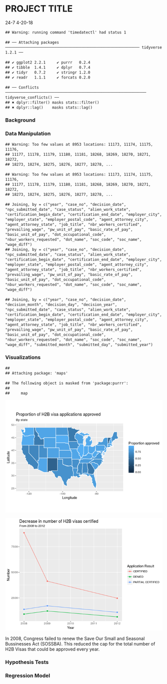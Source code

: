 PROJECT TITLE
================
24-7
4-20-18

    ## Warning: running command 'timedatectl' had status 1

    ## ── Attaching packages ──────────────────────────────────────────────────────────── tidyverse 1.2.1 ──

    ## ✔ ggplot2 2.2.1     ✔ purrr   0.2.4
    ## ✔ tibble  1.4.1     ✔ dplyr   0.7.4
    ## ✔ tidyr   0.7.2     ✔ stringr 1.2.0
    ## ✔ readr   1.1.1     ✔ forcats 0.2.0

    ## ── Conflicts ─────────────────────────────────────────────────────────────── tidyverse_conflicts() ──
    ## ✖ dplyr::filter() masks stats::filter()
    ## ✖ dplyr::lag()    masks stats::lag()

### Background

### Data Manipulation

    ## Warning: Too few values at 8953 locations: 11173, 11174, 11175, 11176,
    ## 11177, 11178, 11179, 11180, 11181, 18268, 18269, 18270, 18271, 18272,
    ## 18273, 18274, 18275, 18276, 18277, 18278, ...

    ## Warning: Too few values at 8953 locations: 11173, 11174, 11175, 11176,
    ## 11177, 11178, 11179, 11180, 11181, 18268, 18269, 18270, 18271, 18272,
    ## 18273, 18274, 18275, 18276, 18277, 18278, ...

    ## Joining, by = c("year", "case_no", "decision_date", "npc_submitted_date", "case_status", "alien_work_state", "certification_begin_date", "certification_end_date", "employer_city", "employer_state", "employer_postal_code", "agent_attorney_city", "agent_attorney_state", "job_title", "nbr_workers_certified", "prevailing_wage", "pw_unit_of_pay", "basic_rate_of_pay", "basic_unit_of_pay", "dot_occupational_code", "nbur_workers_requested", "dot_name", "soc_code", "soc_name", "wage_diff")
    ## Joining, by = c("year", "case_no", "decision_date", "npc_submitted_date", "case_status", "alien_work_state", "certification_begin_date", "certification_end_date", "employer_city", "employer_state", "employer_postal_code", "agent_attorney_city", "agent_attorney_state", "job_title", "nbr_workers_certified", "prevailing_wage", "pw_unit_of_pay", "basic_rate_of_pay", "basic_unit_of_pay", "dot_occupational_code", "nbur_workers_requested", "dot_name", "soc_code", "soc_name", "wage_diff")

    ## Joining, by = c("year", "case_no", "decision_date", "decision_month", "decision_day", "decision_year", "npc_submitted_date", "case_status", "alien_work_state", "certification_begin_date", "certification_end_date", "employer_city", "employer_state", "employer_postal_code", "agent_attorney_city", "agent_attorney_state", "job_title", "nbr_workers_certified", "prevailing_wage", "pw_unit_of_pay", "basic_rate_of_pay", "basic_unit_of_pay", "dot_occupational_code", "nbur_workers_requested", "dot_name", "soc_code", "soc_name", "wage_diff", "submitted_month", "submitted_day", "submitted_year")

### Visualizations

    ## 
    ## Attaching package: 'maps'

    ## The following object is masked from 'package:purrr':
    ## 
    ##     map

![](project_files/figure-markdown_github/map-1.png)

![](project_files/figure-markdown_github/line-graph-1.png)

In 2008, Congress failed to renew the Save Our Small and Seasonal Bussinesses Act (SOSSBA). This reduced the cap for the total number of H2B Visas that could be approved every year.

### Hypothesis Tests

### Regression Model
